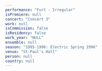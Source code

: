 ```yaml
---
performance: "Furt - Irregular"
isPremiere: null
concert: "Concert 3"
work: null
isCommission: false
isResidency: false
work_year: "NULL"
ensemble: null
season: "1995-1996: Electric Spring 1996"
venue: "St-Paul's Hall"
person: null
country: null
---
```


